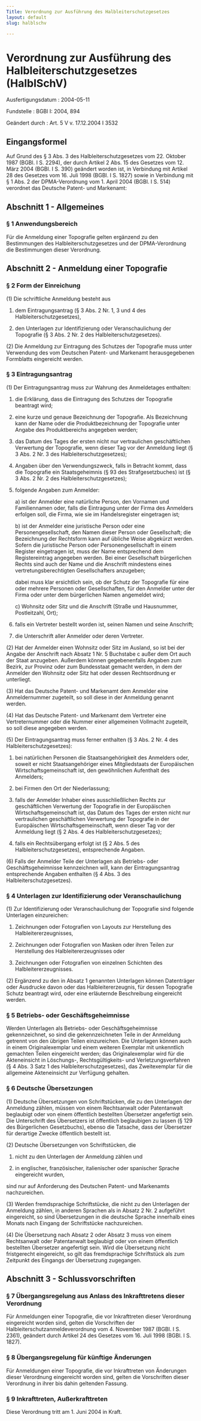```yaml
---
Title: Verordnung zur Ausführung des Halbleiterschutzgesetzes
layout: default
slug: halblschv

---
```


# Verordnung zur Ausführung des Halbleiterschutzgesetzes (HalblSchV)

Ausfertigungsdatum
:   2004-05-11

Fundstelle
:   BGBl I: 2004, 894

Geändert durch
:   Art. 5 V v. 17.12.2004 I 3532


## Eingangsformel

Auf Grund des § 3 Abs. 3 des Halbleiterschutzgesetzes vom 22. Oktober
1987 (BGBl. I S. 2294), der durch Artikel 2 Abs. 15 des Gesetzes vom
12\. März 2004 (BGBl. I S. 390) geändert worden ist, in Verbindung mit
Artikel 28 des Gesetzes vom 16. Juli 1998 (BGBl. I S. 1827) sowie in
Verbindung mit § 1 Abs. 2 der DPMA-Verordnung vom 1. April 2004 (BGBl.
I S. 514) verordnet das Deutsche Patent- und Markenamt:


## Abschnitt 1 - Allgemeines



### § 1 Anwendungsbereich

Für die Anmeldung einer Topografie gelten ergänzend zu den
Bestimmungen des Halbleiterschutzgesetzes und der DPMA-Verordnung die
Bestimmungen dieser Verordnung.


## Abschnitt 2 - Anmeldung einer Topografie



### § 2 Form der Einreichung

(1) Die schriftliche Anmeldung besteht aus

1.  dem Eintragungsantrag (§ 3 Abs. 2 Nr. 1, 3 und 4 des
    Halbleiterschutzgesetzes),


2.  den Unterlagen zur Identifizierung oder Veranschaulichung der
    Topografie (§ 3 Abs. 2 Nr. 2 des Halbleiterschutzgesetzes).




(2) Die Anmeldung zur Eintragung des Schutzes der Topografie muss
unter Verwendung des vom Deutschen Patent- und Markenamt
herausgegebenen Formblatts eingereicht werden.


### § 3 Eintragungsantrag

(1) Der Eintragungsantrag muss zur Wahrung des Anmeldetages enthalten:

1.  die Erklärung, dass die Eintragung des Schutzes der Topografie
    beantragt wird;


2.  eine kurze und genaue Bezeichnung der Topografie. Als Bezeichnung kann
    der Name oder die Produktbezeichnung der Topografie unter Angabe des
    Produktbereichs angegeben werden;


3.  das Datum des Tages der ersten nicht nur vertraulichen geschäftlichen
    Verwertung der Topografie, wenn dieser Tag vor der Anmeldung liegt (§
    3 Abs. 2 Nr. 3 des Halbleiterschutzgesetzes);


4.  Angaben über den Verwendungszweck, falls in Betracht kommt, dass die
    Topografie ein Staatsgeheimnis (§ 93 des Strafgesetzbuches) ist (§ 3
    Abs. 2 Nr. 2 des Halbleiterschutzgesetzes);


5.  folgende Angaben zum Anmelder:

    a)  ist der Anmelder eine natürliche Person, den Vornamen und
        Familiennamen oder, falls die Eintragung unter der Firma des Anmelders
        erfolgen soll, die Firma, wie sie im Handelsregister eingetragen ist;


    b)  ist der Anmelder eine juristische Person oder eine
        Personengesellschaft, den Namen dieser Person oder Gesellschaft; die
        Bezeichnung der Rechtsform kann auf übliche Weise abgekürzt werden.
        Sofern die juristische Person oder Personengesellschaft in einem
        Register eingetragen ist, muss der Name entsprechend dem
        Registereintrag angegeben werden. Bei einer Gesellschaft bürgerlichen
        Rechts sind auch der Name und die Anschrift mindestens eines
        vertretungsberechtigten Gesellschafters anzugeben;




    dabei muss klar ersichtlich sein, ob der Schutz der Topografie für
    eine oder mehrere Personen oder Gesellschaften, für den Anmelder unter
    der Firma oder unter dem bürgerlichen Namen angemeldet wird;

    c)  Wohnsitz oder Sitz und die Anschrift (Straße und Hausnummer,
        Postleitzahl, Ort);





6.  falls ein Vertreter bestellt worden ist, seinen Namen und seine
    Anschrift;


7.  die Unterschrift aller Anmelder oder deren Vertreter.




(2) Hat der Anmelder einen Wohnsitz oder Sitz im Ausland, so ist bei
der Angabe der Anschrift nach Absatz 1 Nr. 5 Buchstabe c außer dem Ort
auch der Staat anzugeben. Außerdem können gegebenenfalls Angaben zum
Bezirk, zur Provinz oder zum Bundesstaat gemacht werden, in dem der
Anmelder den Wohnsitz oder Sitz hat oder dessen Rechtsordnung er
unterliegt.

(3) Hat das Deutsche Patent- und Markenamt dem Anmelder eine
Anmeldernummer zugeteilt, so soll diese in der Anmeldung genannt
werden.

(4) Hat das Deutsche Patent- und Markenamt dem Vertreter eine
Vertreternummer oder die Nummer einer allgemeinen Vollmacht zugeteilt,
so soll diese angegeben werden.

(5) Der Eintragungsantrag muss ferner enthalten (§ 3 Abs. 2 Nr. 4 des
Halbleiterschutzgesetzes):

1.  bei natürlichen Personen die Staatsangehörigkeit des Anmelders oder,
    soweit er nicht Staatsangehöriger eines Mitgliedstaats der
    Europäischen Wirtschaftsgemeinschaft ist, den gewöhnlichen Aufenthalt
    des Anmelders;


2.  bei Firmen den Ort der Niederlassung;


3.  falls der Anmelder Inhaber eines ausschließlichen Rechts zur
    geschäftlichen Verwertung der Topografie in der Europäischen
    Wirtschaftsgemeinschaft ist, das Datum des Tages der ersten nicht nur
    vertraulichen geschäftlichen Verwertung der Topografie in der
    Europäischen Wirtschaftsgemeinschaft, wenn dieser Tag vor der
    Anmeldung liegt (§ 2 Abs. 4 des Halbleiterschutzgesetzes);


4.  falls ein Rechtsübergang erfolgt ist (§ 2 Abs. 5 des
    Halbleiterschutzgesetzes), entsprechende Angaben.




(6) Falls der Anmelder Teile der Unterlagen als Betriebs- oder
Geschäftsgeheimnisse kennzeichnen will, kann der Eintragungsantrag
entsprechende Angaben enthalten (§ 4 Abs. 3 des
Halbleiterschutzgesetzes).


### § 4 Unterlagen zur Identifizierung oder Veranschaulichung

(1) Zur Identifizierung oder Veranschaulichung der Topografie sind
folgende Unterlagen einzureichen:

1.  Zeichnungen oder Fotografien von Layouts zur Herstellung des
    Halbleitererzeugnisses,


2.  Zeichnungen oder Fotografien von Masken oder ihren Teilen zur
    Herstellung des Halbleitererzeugnisses oder


3.  Zeichnungen oder Fotografien von einzelnen Schichten des
    Halbleitererzeugnisses.




(2) Ergänzend zu den in Absatz 1 genannten Unterlagen können
Datenträger oder Ausdrucke davon oder das Halbleitererzeugnis, für
dessen Topografie Schutz beantragt wird, oder eine erläuternde
Beschreibung eingereicht werden.


### § 5 Betriebs- oder Geschäftsgeheimnisse

Werden Unterlagen als Betriebs- oder Geschäftsgeheimnisse
gekennzeichnet, so sind die gekennzeichneten Teile in der Anmeldung
getrennt von den übrigen Teilen einzureichen. Die Unterlagen können
auch in einem Originalexemplar und einem weiteren Exemplar mit
unkenntlich gemachten Teilen eingereicht werden; das Originalexemplar
wird für die Akteneinsicht in Löschungs-, Rechtsgültigkeits- und
Verletzungsverfahren (§ 4 Abs. 3 Satz 1 des Halbleiterschutzgesetzes),
das Zweitexemplar für die allgemeine Akteneinsicht zur Verfügung
gehalten.


### § 6 Deutsche Übersetzungen

(1) Deutsche Übersetzungen von Schriftstücken, die zu den Unterlagen
der Anmeldung zählen, müssen von einem Rechtsanwalt oder Patentanwalt
beglaubigt oder von einem öffentlich bestellten Übersetzer angefertigt
sein. Die Unterschrift des Übersetzers ist öffentlich beglaubigen zu
lassen (§ 129 des Bürgerlichen Gesetzbuchs), ebenso die Tatsache, dass
der Übersetzer für derartige Zwecke öffentlich bestellt ist.

(2) Deutsche Übersetzungen von Schriftstücken, die

1.  nicht zu den Unterlagen der Anmeldung zählen und


2.  in englischer, französischer, italienischer oder spanischer Sprache
    eingereicht wurden,



sind nur auf Anforderung des Deutschen Patent- und Markenamts
nachzureichen.

(3) Werden fremdsprachige Schriftstücke, die nicht zu den Unterlagen
der Anmeldung zählen, in anderen Sprachen als in Absatz 2 Nr. 2
aufgeführt eingereicht, so sind Übersetzungen in die deutsche Sprache
innerhalb eines Monats nach Eingang der Schriftstücke nachzureichen.

(4) Die Übersetzung nach Absatz 2 oder Absatz 3 muss von einem
Rechtsanwalt oder Patentanwalt beglaubigt oder von einem öffentlich
bestellten Übersetzer angefertigt sein. Wird die Übersetzung nicht
fristgerecht eingereicht, so gilt das fremdsprachige Schriftstück als
zum Zeitpunkt des Eingangs der Übersetzung zugegangen.


## Abschnitt 3 - Schlussvorschriften



### § 7 Übergangsregelung aus Anlass des Inkrafttretens dieser Verordnung

Für Anmeldungen einer Topografie, die vor Inkrafttreten dieser
Verordnung eingereicht worden sind, gelten die Vorschriften der
Halbleiterschutzanmeldeverordnung vom 4. November 1987 (BGBl. I S.
2361), geändert durch Artikel 24 des Gesetzes vom 16. Juli 1998 (BGBl.
I S. 1827).


### § 8 Übergangsregelung für künftige Änderungen

Für Anmeldungen einer Topografie, die vor Inkrafttreten von Änderungen
dieser Verordnung eingereicht worden sind, gelten die Vorschriften
dieser Verordnung in ihrer bis dahin geltenden Fassung.


### § 9 Inkrafttreten, Außerkrafttreten

Diese Verordnung tritt am 1. Juni 2004 in Kraft.


